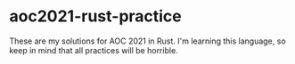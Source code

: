 # aoc2021-rust-practice
These are my solutions for AOC 2021 in Rust. I'm learning this language, so keep in mind that all practices will be horrible.
